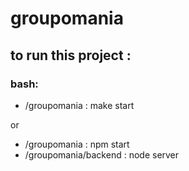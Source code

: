 # groupomania

## to **run** this project :

### bash:

- /groupomania : make start

or

 - /groupomania : npm start
 - /groupomania/backend : node server
